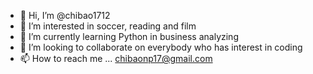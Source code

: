 - 👋 Hi, I’m @chibao1712
- 👀 I’m interested in soccer, reading and film 
- 🌱 I’m currently learning Python in business analyzing
- 💞️ I’m looking to collaborate on everybody who has interest in coding
- 📫 How to reach me ... chibaonp17@gmail.com

<!---
chibao1712/chibao1712 is a ✨ special ✨ repository because its `README.md` (this file) appears on your GitHub profile.
You can click the Preview link to take a look at your changes.
--->
